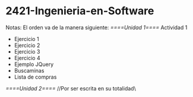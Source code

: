 # 2421-Ingenieria-en-Software

Notas:
El orden va de la manera siguiente:
*====Unidad 1====*
Actividad 1
- Ejercicio 1
- Ejercicio 2
- Ejercicio 3
- Ejercicio 4
- Ejemplo JQuery
- Buscaminas
- Lista de compras

*====Unidad 2====*
//Por ser escrita en su totalidad\\
